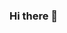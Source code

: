 ### Hi there 👋

<!--
**mdamte/mdamte** is a ✨ _special_ ✨ repository because its `README.md` (this file) appears on your GitHub profile.

Here are some ideas to get you started:

- 🔭 I’m currently working on getting my MLIS degree.
- 🌱 I’m currently learning how to read Korean alphabet.
- 👯 I’m looking to collaborate on learning how to dance.
- 🤔 I’m looking for help with understanding GitHub.
- 💬 Ask me about my favorite book!
- 📫 How to reach me: md3765@drexel.edu
- 😄 Pronouns: she/her
- ⚡ Fun fact: I enjoy mint chocolate ice cream. Don't judge!
-->
